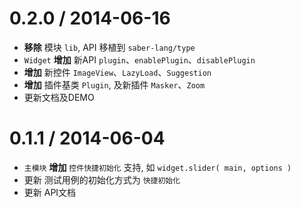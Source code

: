 0.2.0 / 2014-06-16
==================

* **移除** 模块 `lib`, API 移植到 `saber-lang/type`
* `Widget` **增加** 新API `plugin`、`enablePlugin`、`disablePlugin`
* **增加** 新控件 `ImageView`、`LazyLoad`、`Suggestion`
* **增加** 插件基类 `Plugin`, 及新插件 `Masker`、`Zoom`
* 更新文档及DEMO


0.1.1 / 2014-06-04
==================

* `主模块` **增加** `控件快捷初始化` 支持, 如 `widget.slider( main, options )`
* 更新 测试用例的初始化方式为 `快捷初始化`
* 更新 API文档
